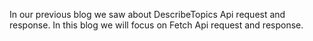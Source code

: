 In our previous blog we saw about DescribeTopics Api request and response. In this blog we will focus on Fetch Api request and response.
